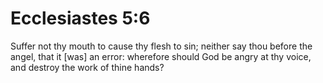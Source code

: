 # Ecclesiastes 5:6

Suffer not thy mouth to cause thy flesh to sin; neither say thou before the angel, that it [was] an error: wherefore should God be angry at thy voice, and destroy the work of thine hands?